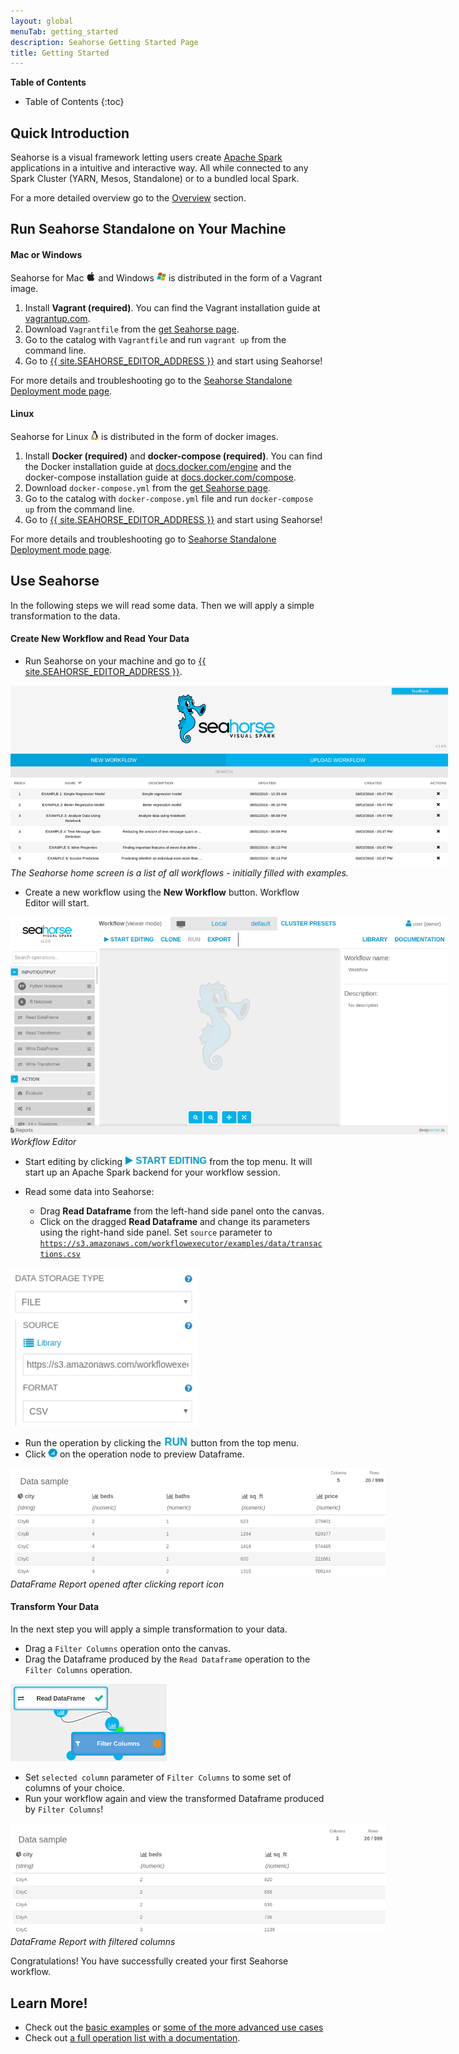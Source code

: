 ```yaml
---
layout: global
menuTab: getting_started
description: Seahorse Getting Started Page
title: Getting Started
---
```


**Table of Contents**

* Table of Contents
{:toc}

## Quick Introduction

Seahorse is a visual framework letting users create
<a target="_blank" href="https://spark.apache.org/">Apache Spark</a> applications in a intuitive and interactive way.
All while connected to any Spark Cluster (YARN, Mesos, Standalone) or to a bundled local Spark.

For a more detailed overview go to the [Overview](./index.html) section.

## Run Seahorse Standalone on Your Machine

#### Mac or Windows

Seahorse for Mac
<img class="img-responsive" style="display: inline-block; width:auto; height:15px;" src="./img/os_icons/osx.png">
and Windows
<img class="img-responsive" style="display: inline-block; width:auto; height:15px;" src="./img/os_icons/windows.png">
is distributed in the form of a Vagrant image.

1. Install **Vagrant (required)**. You can find the Vagrant installation guide at [vagrantup.com](https://www.vagrantup.com/docs/installation/).
2. Download `Vagrantfile` from the [get Seahorse page](http://deepsense.io/get-seahorse/).
3. Go to the catalog with `Vagrantfile` and run `vagrant up` from the command line.
4. Go to <a target="_blank" href="{{ site.SEAHORSE_EDITOR_ADDRESS }}">{{ site.SEAHORSE_EDITOR_ADDRESS }}</a> and start using Seahorse!

For more details and troubleshooting go to the [Seahorse Standalone Deployment mode page](./deployment/standalone.html#seahorse-standalone-as-a-vagrant-image).

#### Linux

Seahorse for Linux
<img class="img-responsive" style="display: inline-block; width:auto; height:15px;" src="./img/os_icons/linux.png">
is distributed in the form of docker images.

1. Install **Docker (required)** and **docker-compose (required)**. You can find the Docker installation guide at [docs.docker.com/engine](https://docs.docker.com/engine/installation/)
  and the docker-compose installation guide at [docs.docker.com/compose](https://docs.docker.com/compose/install/).
2. Download `docker-compose.yml` from the [get Seahorse page](http://deepsense.io/get-seahorse/).
3. Go to the catalog with `docker-compose.yml` file and run `docker-compose up` from the command line.
4. Go to <a target="_blank" href="{{ site.SEAHORSE_EDITOR_ADDRESS }}">{{ site.SEAHORSE_EDITOR_ADDRESS }}</a> and start using Seahorse!

For more details and troubleshooting go to [Seahorse Standalone Deployment mode page](./deployment/standalone.html#dockerized-seahorse-standalone).

## Use Seahorse

In the following steps we will read some data.
Then we will apply a simple transformation to the data.

#### Create New Workflow and Read Your Data

* Run Seahorse on your machine and go to <a target="_blank" href="{{ site.SEAHORSE_EDITOR_ADDRESS }}">{{ site.SEAHORSE_EDITOR_ADDRESS }}</a>.

<div class="align-left">
    <div class="img-responsive image-with-caption-container" style="width: 700px">
        <img class="img-responsive bordered-image" src="./img/seahorse_main.png">
        <em>The Seahorse home screen is a list of all workflows - initially filled with examples.</em>
    </div>
</div>

* Create a new workflow using the **New Workflow** button. Workflow Editor will start.

<div class="align-left">
    <div class="img-responsive image-with-caption-container" style="width: 700px">
        <img class="img-responsive bordered-image" src="./img/getting_started/editor_empty_workflow.png">
        <em>Workflow Editor</em>
    </div>
</div>

* Start editing by clicking
  <img class="img-responsive" style="display: inline-block; width:auto; height:15px;" src="./img/getting_started/start_editing.png" />
  from the top menu. It will start up an Apache Spark backend for your workflow session.

* Read some data into Seahorse:
  * Drag **Read Dataframe** from the left-hand side panel onto the canvas.
  * Click on the dragged **Read Dataframe** and change its parameters using the right-hand side panel.
    Set `source` parameter to
    <code>https://s3.amazonaws.com/workflowexecutor/examples/data/transactions.csv</code>

<!--This screen is needed because 'Library' icon visually separates `SOURCE` -->
<!-- and text input and it can be hard for user to know at once where should he input the text -->
<img class="align-left img-responsive bordered-image" style="width:300px; height:auto" src="./img/getting_started/source_param.png" />

* Run the operation by clicking the
  <img class="img-responsive" style="display: inline-block; width:auto; height:15px;" src="./img/getting_started/run.png" />
  button from the top menu.
* Click <img class="img-responsive" style="display: inline-block; width:auto; height:15px;" src="./img/getting_started/report_icon.png" /> 
  on the operation node to preview Dataframe.


<div class="align-left">
    <div class="img-responsive image-with-caption-container" style="width: 600px">
        <img class="img-responsive bordered-image" src="./img/getting_started/transactions_sample.png">
        <em>DataFrame Report opened after clicking report icon</em>
    </div>
</div>

#### Transform Your Data

In the next step you will apply a simple transformation to your data.

* Drag a `Filter Columns` operation onto the canvas.
* Drag the Dataframe produced by the `Read Dataframe` operation to the `Filter Columns` operation.

<img class="align-left img-responsive" style="width:250px; height:auto" src="./img/getting_started/dragging_dataframe.png" />

* Set `selected column` parameter of `Filter Columns` to some set of columns of your choice.
* Run your workflow again and view the transformed Dataframe produced by `Filter Columns`!

<div class="align-left">
    <div class="img-responsive image-with-caption-container" style="width: 600px">
        <img class="img-responsive bordered-image" src="./img/getting_started/transactions_sample_after_filtering.png">
        <em>DataFrame Report with filtered columns</em>
    </div>
</div>

Congratulations! You have successfully created your first Seahorse workflow.

## Learn More!

* Check out the [basic examples](./basic_examples.html) or [some of the more advanced use cases](./casestudies/income_predicting.html)
* Check out [a full operation list with a documentation](./operations.html).
